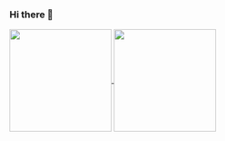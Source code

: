 ### Hi there 👋

<div>
  <a href="https://github.com/enicacio">
  <img height="180em" align="center" src="https://github-readme-stats.vercel.app/api/top-langs/?username=enicacio&layout=compact&langs_count=7&theme=dracula"/>
  <img height="180em" align="center" src="https://github-readme-stats.vercel.app/api?username=enicacio&show_icons=true&theme=dracula&include_all_commits=true&count_private=true"/>
</div>
